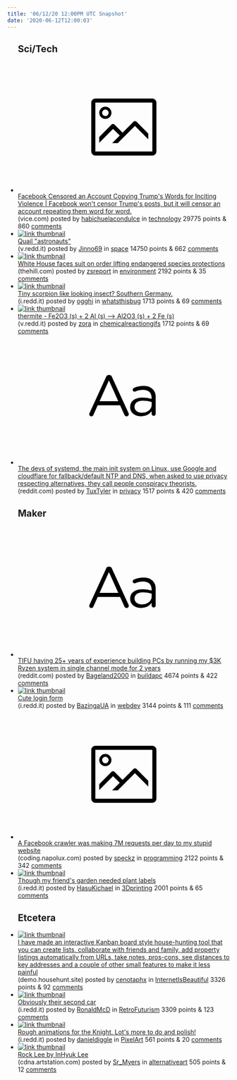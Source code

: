 ```yaml
---
title: '06/12/20 12:00PM UTC Snapshot'
date: '2020-06-12T12:00:03'
---
```

<ul>
<h2>Sci/Tech</h2>

<li><a href='https://www.vice.com/en_us/article/ep4zvz/facebook-censored-an-account-copying-trumps-words-for-inciting-violence'><svg version='1.1' viewBox='-34 -14 104 64' preserveAspectRatio='xMidYMid meet' xmlns='http://www.w3.org/2000/svg' xmlns:xlink='http://www.w3.org/1999/xlink'>
    <title>link thumbnail</title>
    <path d='M32,4H4A2,2,0,0,0,2,6V30a2,2,0,0,0,2,2H32a2,2,0,0,0,2-2V6A2,2,0,0,0,32,4ZM4,30V6H32V30Z'></path>
    <path d='M8.92,14a3,3,0,1,0-3-3A3,3,0,0,0,8.92,14Zm0-4.6A1.6,1.6,0,1,1,7.33,11,1.6,1.6,0,0,1,8.92,9.41Z'></path>
    <path d='M22.78,15.37l-5.4,5.4-4-4a1,1,0,0,0-1.41,0L5.92,22.9v2.83l6.79-6.79L16,22.18l-3.75,3.75H15l8.45-8.45L30,24V21.18l-5.81-5.81A1,1,0,0,0,22.78,15.37Z'></path>
    </svg></a><div><div class='linkTitle'><a href='https://www.vice.com/en_us/article/ep4zvz/facebook-censored-an-account-copying-trumps-words-for-inciting-violence'>Facebook Censored an Account Copying Trump's Words for Inciting Violence | Facebook won't censor Trump's posts, but it will censor an account repeating them word for word.</a></div>(vice.com) posted by <a href='https://www.reddit.com/user/habichuelacondulce'>habichuelacondulce</a> in <a href='https://www.reddit.com/r/technology'>technology</a> 29775 points & 860 <a href='https://www.reddit.com/r/technology/comments/h16sa7/facebook_censored_an_account_copying_trumps_words/'>comments</a></div></li>

<li><a href='https://v.redd.it/1faf379rcf451'><img src='https://b.thumbs.redditmedia.com/sG6lhX_6KdliWt7z6ROOWP-Q1DjQdGcDTGQYabfx19I.jpg' alt='link thumbnail'></a><div><div class='linkTitle'><a href='https://v.redd.it/1faf379rcf451'>Quail "astronauts"</a></div>(v.redd.it) posted by <a href='https://www.reddit.com/user/Jinno69'>Jinno69</a> in <a href='https://www.reddit.com/r/space'>space</a> 14750 points & 662 <a href='https://www.reddit.com/r/space/comments/h7fl31/quail_astronauts/'>comments</a></div></li>

<li><a href='https://thehill.com/policy/energy-environment/501805-white-house-faces-suit-on-order-that-lifts-endangered-species'><img src='https://b.thumbs.redditmedia.com/rxf9G31QL_vEof60qF3Y8wSfD41P8hopvzdzQlor-Ag.jpg' alt='link thumbnail'></a><div><div class='linkTitle'><a href='https://thehill.com/policy/energy-environment/501805-white-house-faces-suit-on-order-that-lifts-endangered-species'>White House faces suit on order lifting endangered species protections</a></div>(thehill.com) posted by <a href='https://www.reddit.com/user/zsreport'>zsreport</a> in <a href='https://www.reddit.com/r/environment'>environment</a> 2192 points & 35 <a href='https://www.reddit.com/r/environment/comments/h15x9j/white_house_faces_suit_on_order_lifting/'>comments</a></div></li>

<li><a href='https://i.redd.it/gge2rsizkb451.jpg'><img src='https://a.thumbs.redditmedia.com/i5ypR8429xPJ-FjD6eWz-u_j7OA5h8SmMzqce1bnfm0.jpg' alt='link thumbnail'></a><div><div class='linkTitle'><a href='https://i.redd.it/gge2rsizkb451.jpg'>Tiny scorpion like looking insect? Southern Germany.</a></div>(i.redd.it) posted by <a href='https://www.reddit.com/user/ogghi'>ogghi</a> in <a href='https://www.reddit.com/r/whatsthisbug'>whatsthisbug</a> 1713 points & 69 <a href='https://www.reddit.com/r/whatsthisbug/comments/h14amv/tiny_scorpion_like_looking_insect_southern_germany/'>comments</a></div></li>

<li><a href='https://v.redd.it/yqj7fljcv5451'><img src='https://b.thumbs.redditmedia.com/nOLtjNTThUyT_hZeZEOQLEV0eLfK3yYaPOl8pf0g44w.jpg' alt='link thumbnail'></a><div><div class='linkTitle'><a href='https://v.redd.it/yqj7fljcv5451'>thermite - Fe2O3 (s) + 2 Al (s) --&gt; Al2O3 (s) + 2 Fe (s)</a></div>(v.redd.it) posted by <a href='https://www.reddit.com/user/zora'>zora</a> in <a href='https://www.reddit.com/r/chemicalreactiongifs'>chemicalreactiongifs</a> 1712 points & 69 <a href='https://www.reddit.com/r/chemicalreactiongifs/comments/h12eoo/thermite_fe2o3_s_2_al_s_al2o3_s_2_fe_s/'>comments</a></div></li>

<li><a href='https://www.reddit.com/r/privacy/comments/h108u5/the_devs_of_systemd_the_main_init_system_on_linux/'><svg version='1.1' viewBox='-34 -12 104 64' preserveAspectRatio='xMidYMid slice' xmlns='http://www.w3.org/2000/svg' xmlns:xlink='http://www.w3.org/1999/xlink'>
    <title>text link thumbnail</title>
    <path d='M12.19,8.84a1.45,1.45,0,0,0-1.4-1h-.12a1.46,1.46,0,0,0-1.42,1L1.14,26.56a1.29,1.29,0,0,0-.14.59,1,1,0,0,0,1,1,1.12,1.12,0,0,0,1.08-.77l2.08-4.65h11l2.08,4.59a1.24,1.24,0,0,0,1.12.83,1.08,1.08,0,0,0,1.08-1.08,1.64,1.64,0,0,0-.14-.57ZM6.08,20.71l4.59-10.22,4.6,10.22Z'>
    </path>
    <path d='M32.24,14.78A6.35,6.35,0,0,0,27.6,13.2a11.36,11.36,0,0,0-4.7,1,1,1,0,0,0-.58.89,1,1,0,0,0,.94.92,1.23,1.23,0,0,0,.39-.08,8.87,8.87,0,0,1,3.72-.81c2.7,0,4.28,1.33,4.28,3.92v.5a15.29,15.29,0,0,0-4.42-.61c-3.64,0-6.14,1.61-6.14,4.64v.05c0,2.95,2.7,4.48,5.37,4.48a6.29,6.29,0,0,0,5.19-2.48V26.9a1,1,0,0,0,1,1,1,1,0,0,0,1-1.06V19A5.71,5.71,0,0,0,32.24,14.78Zm-.56,7.7c0,2.28-2.17,3.89-4.81,3.89-1.94,0-3.61-1.06-3.61-2.86v-.06c0-1.8,1.5-3,4.2-3a15.2,15.2,0,0,1,4.22.61Z'>
    </path>
    </svg></a><div><div class='linkTitle'><a href='https://www.reddit.com/r/privacy/comments/h108u5/the_devs_of_systemd_the_main_init_system_on_linux/'>The devs of systemd, the main init system on Linux, use Google and cloudflare for fallback/default NTP and DNS, when asked to use privacy respecting alternatives, they call people conspiracy theorists.</a></div>(reddit.com) posted by <a href='https://www.reddit.com/user/TuxTyler'>TuxTyler</a> in <a href='https://www.reddit.com/r/privacy'>privacy</a> 1517 points & 420 <a href='https://www.reddit.com/r/privacy/comments/h108u5/the_devs_of_systemd_the_main_init_system_on_linux/'>comments</a></div></li>

<h2>Maker</h2>

<li><a href='https://www.reddit.com/r/buildapc/comments/h149kp/tifu_having_25_years_of_experience_building_pcs/'><svg version='1.1' viewBox='-34 -12 104 64' preserveAspectRatio='xMidYMid slice' xmlns='http://www.w3.org/2000/svg' xmlns:xlink='http://www.w3.org/1999/xlink'>
    <title>text link thumbnail</title>
    <path d='M12.19,8.84a1.45,1.45,0,0,0-1.4-1h-.12a1.46,1.46,0,0,0-1.42,1L1.14,26.56a1.29,1.29,0,0,0-.14.59,1,1,0,0,0,1,1,1.12,1.12,0,0,0,1.08-.77l2.08-4.65h11l2.08,4.59a1.24,1.24,0,0,0,1.12.83,1.08,1.08,0,0,0,1.08-1.08,1.64,1.64,0,0,0-.14-.57ZM6.08,20.71l4.59-10.22,4.6,10.22Z'>
    </path>
    <path d='M32.24,14.78A6.35,6.35,0,0,0,27.6,13.2a11.36,11.36,0,0,0-4.7,1,1,1,0,0,0-.58.89,1,1,0,0,0,.94.92,1.23,1.23,0,0,0,.39-.08,8.87,8.87,0,0,1,3.72-.81c2.7,0,4.28,1.33,4.28,3.92v.5a15.29,15.29,0,0,0-4.42-.61c-3.64,0-6.14,1.61-6.14,4.64v.05c0,2.95,2.7,4.48,5.37,4.48a6.29,6.29,0,0,0,5.19-2.48V26.9a1,1,0,0,0,1,1,1,1,0,0,0,1-1.06V19A5.71,5.71,0,0,0,32.24,14.78Zm-.56,7.7c0,2.28-2.17,3.89-4.81,3.89-1.94,0-3.61-1.06-3.61-2.86v-.06c0-1.8,1.5-3,4.2-3a15.2,15.2,0,0,1,4.22.61Z'>
    </path>
    </svg></a><div><div class='linkTitle'><a href='https://www.reddit.com/r/buildapc/comments/h149kp/tifu_having_25_years_of_experience_building_pcs/'>TIFU having 25+ years of experience building PCs by running my $3K Ryzen system in single channel mode for 2 years</a></div>(reddit.com) posted by <a href='https://www.reddit.com/user/Bageland2000'>Bageland2000</a> in <a href='https://www.reddit.com/r/buildapc'>buildapc</a> 4674 points & 422 <a href='https://www.reddit.com/r/buildapc/comments/h149kp/tifu_having_25_years_of_experience_building_pcs/'>comments</a></div></li>

<li><a href='https://i.redd.it/ecq3vq491b451.gif'><img src='https://b.thumbs.redditmedia.com/SaONMJ4cZidVqPbCtC8KoFYxlHYHGztWdQPFrx1YHEc.jpg' alt='link thumbnail'></a><div><div class='linkTitle'><a href='https://i.redd.it/ecq3vq491b451.gif'>Cute login form</a></div>(i.redd.it) posted by <a href='https://www.reddit.com/user/BazingaUA'>BazingaUA</a> in <a href='https://www.reddit.com/r/webdev'>webdev</a> 3144 points & 111 <a href='https://www.reddit.com/r/webdev/comments/h125nv/cute_login_form/'>comments</a></div></li>

<li><a href='https://coding.napolux.com/a-facebook-crawler-was-making-7m-requests-per-day-to-my-stupid-website/'><svg version='1.1' viewBox='-34 -14 104 64' preserveAspectRatio='xMidYMid meet' xmlns='http://www.w3.org/2000/svg' xmlns:xlink='http://www.w3.org/1999/xlink'>
    <title>link thumbnail</title>
    <path d='M32,4H4A2,2,0,0,0,2,6V30a2,2,0,0,0,2,2H32a2,2,0,0,0,2-2V6A2,2,0,0,0,32,4ZM4,30V6H32V30Z'></path>
    <path d='M8.92,14a3,3,0,1,0-3-3A3,3,0,0,0,8.92,14Zm0-4.6A1.6,1.6,0,1,1,7.33,11,1.6,1.6,0,0,1,8.92,9.41Z'></path>
    <path d='M22.78,15.37l-5.4,5.4-4-4a1,1,0,0,0-1.41,0L5.92,22.9v2.83l6.79-6.79L16,22.18l-3.75,3.75H15l8.45-8.45L30,24V21.18l-5.81-5.81A1,1,0,0,0,22.78,15.37Z'></path>
    </svg></a><div><div class='linkTitle'><a href='https://coding.napolux.com/a-facebook-crawler-was-making-7m-requests-per-day-to-my-stupid-website/'>A Facebook crawler was making 7M requests per day to my stupid website</a></div>(coding.napolux.com) posted by <a href='https://www.reddit.com/user/speckz'>speckz</a> in <a href='https://www.reddit.com/r/programming'>programming</a> 2122 points & 342 <a href='https://www.reddit.com/r/programming/comments/h15g8c/a_facebook_crawler_was_making_7m_requests_per_day/'>comments</a></div></li>

<li><a href='https://i.redd.it/z6jl23ghde451.jpg'><img src='https://b.thumbs.redditmedia.com/oAS9QyVlhT3VnmRsrsw421HsJViKZgkgEKV1Y04-ewE.jpg' alt='link thumbnail'></a><div><div class='linkTitle'><a href='https://i.redd.it/z6jl23ghde451.jpg'>Though my friend's garden needed plant labels</a></div>(i.redd.it) posted by <a href='https://www.reddit.com/user/HasuKichael'>HasuKichael</a> in <a href='https://www.reddit.com/r/3Dprinting'>3Dprinting</a> 2001 points & 65 <a href='https://www.reddit.com/r/3Dprinting/comments/h7czq5/though_my_friends_garden_needed_plant_labels/'>comments</a></div></li>

<h2>Etcetera</h2>

<li><a href='https://demo.househunt.site/demo'><img src='https://b.thumbs.redditmedia.com/YA7ofCCs5J3paH_d8FzumlYT9_CBh1t2i2sinJQwfak.jpg' alt='link thumbnail'></a><div><div class='linkTitle'><a href='https://demo.househunt.site/demo'>I have made an interactive Kanban board style house-hunting tool that you can create lists, collaborate with friends and family, add property listings automatically from URLs, take notes, pros-cons, see distances to key addresses and a couple of other small features to make it less painful</a></div>(demo.househunt.site) posted by <a href='https://www.reddit.com/user/cenotaphx'>cenotaphx</a> in <a href='https://www.reddit.com/r/InternetIsBeautiful'>InternetIsBeautiful</a> 3326 points & 92 <a href='https://www.reddit.com/r/InternetIsBeautiful/comments/h186o8/i_have_made_an_interactive_kanban_board_style/'>comments</a></div></li>

<li><a href='https://i.redd.it/8c5v5qj38d451.jpg'><img src='https://b.thumbs.redditmedia.com/Z-Y7peUz9avT7G19jgklPz0tqI3qR91eCSXH78W8nIM.jpg' alt='link thumbnail'></a><div><div class='linkTitle'><a href='https://i.redd.it/8c5v5qj38d451.jpg'>Obviously their second car</a></div>(i.redd.it) posted by <a href='https://www.reddit.com/user/RonaldMcD'>RonaldMcD</a> in <a href='https://www.reddit.com/r/RetroFuturism'>RetroFuturism</a> 3309 points & 123 <a href='https://www.reddit.com/r/RetroFuturism/comments/h797c3/obviously_their_second_car/'>comments</a></div></li>

<li><a href='https://i.redd.it/h6fywtqr4a451.gif'><img src='https://a.thumbs.redditmedia.com/MKlTKjFdlQZZsbnOHJSoXHccZl62ZSVpqq6ImxszWn0.jpg' alt='link thumbnail'></a><div><div class='linkTitle'><a href='https://i.redd.it/h6fywtqr4a451.gif'>Rough animations for the Knight. Lot's more to do and polish!</a></div>(i.redd.it) posted by <a href='https://www.reddit.com/user/danieldiggle'>danieldiggle</a> in <a href='https://www.reddit.com/r/PixelArt'>PixelArt</a> 561 points & 20 <a href='https://www.reddit.com/r/PixelArt/comments/h0ywts/rough_animations_for_the_knight_lots_more_to_do/'>comments</a></div></li>

<li><a href='https://cdna.artstation.com/p/assets/images/images/027/554/348/large/inhyuk-lee-1.jpg?1591866225'><img src='https://a.thumbs.redditmedia.com/U-_X3R8rcFcrlTvMbAfYRfWFa0Bb6GTxzaSq1vOygE8.jpg' alt='link thumbnail'></a><div><div class='linkTitle'><a href='https://cdna.artstation.com/p/assets/images/images/027/554/348/large/inhyuk-lee-1.jpg?1591866225'>Rock Lee by InHyuk Lee</a></div>(cdna.artstation.com) posted by <a href='https://www.reddit.com/user/Sr_Myers'>Sr_Myers</a> in <a href='https://www.reddit.com/r/alternativeart'>alternativeart</a> 505 points & 12 <a href='https://www.reddit.com/r/alternativeart/comments/h0zbco/rock_lee_by_inhyuk_lee/'>comments</a></div></li>

</ul>
